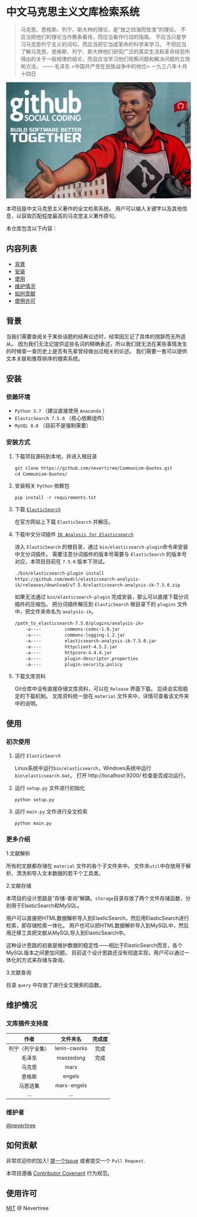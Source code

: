# 中文马克思主义文库检索系统

> 马克思、恩格斯、列宁、斯大林的理论，是“放之四海而皆准”的理论。
> 不应当把他们的理论当作教条看待，而应当看作行动的指南。
> 不应当只是学习马克思列宁主义的词句，而应当把它当成革命的科学来学习。
> 不但应当了解马克思、恩格斯、列宁、斯大林他们研究广泛的真实生活和革命经验所得出的关于一般规律的结论，而且应当学习他们观察问题和解决问题的立场和方法。
> —— 毛泽东 <中国共产党在民族战争中的地位> 一九三八年十月十四日

![Github Social Coding](docs/git_social.jpg)

本项目是中文马克思主义著作的全文检索系统。
用户可以输入关键字以及其他信息，以获取匹配程度最高的马克思主义著作原句。

本仓库包含以下内容：

## 内容列表

- [背景](#背景)
- [安装](#安装)
- [使用](#使用)
- [维护情况](#维护情况)
- [如何贡献](#如何贡献)
- [使用许可](#使用许可)


## 背景

当我们需要查阅关于某些话题的经典论述时，经常因忘记了具体的措辞而无所适从。
因为我们无法记提供这些名词的精确表述，所以我们就无法在某些事情发生的时候查一查历史上是否有先辈曾经做出过相关的论述。
我们需要一套可以提供文本关联和推荐排序的搜索系统。

## 安装

### 依赖环境

- `Python 3.7` （建议直接使用 `Anaconda` ）
- `ElasticSearch 7.5.0` （核心依赖组件）
- `MySQL 8.0` （目前不是强制需要）

### 安装方式

1. 下载项目源码到本地，并进入根目录
    ```
    git clone https://github.com/nevertiree/Communism-Quotes.git 
    cd Communism-Quotes/
    ```

2. 安装相关 `Python` 依赖包

    ```
    pip install -r requirements.txt
    ```
    
3. 下载 [`ElasticSearch`](https://www.elastic.co/cn/downloads/elasticsearch)

    在官方网站上下载 `ElasticSearch` 并解压。
    
4. 下载中文分词插件 [`IK Analysis for Elasticsearch`](https://github.com/medcl/elasticsearch-analysis-ik)

    进入 `ElasticSearch` 的根目录，通过 `bin/elasticsearch-plugin`命令来安装中文分词插件。
    需要注意分词插件的版本号需要与 `ElasticSearch` 的版本号对应，本项目目前在 `7.5.0` 版本下测试。
    
    ```
    ./bin/elasticsearch-plugin install https://github.com/medcl/elasticsearch-analysis-ik/releases/download/v7.5.0/elasticsearch-analysis-ik-7.5.0.zip
    ```
   
    如果无法通过 `bin/elasticsearch-plugin` 完成安装，那么可以直接下载分词插件的压缩包。
    把分词插件解压到 `ElasticSearch` 根目录下的 `plugins` 文件中，把文件夹命名为 `analysis-ik`。
    
    ```
    /path_to_elasticsearch-7.5.0/plugins/analysis-ik>
        -a----         commons-codec-1.9.jar
        -a----         commons-logging-1.2.jar
        -a----         elasticsearch-analysis-ik-7.5.0.jar
        -a----         httpclient-4.5.2.jar
        -a----         httpcore-4.4.4.jar
        -a----         plugin-descriptor.properties
        -a----         plugin-security.policy
    ```

5. 下载文库资料

    Git仓库中没有直接存储文库资料，可以在 `Release` 界面下载。
    后续会实现稳定的下载机制。
    文库资料统一放在 `material` 文件夹中，详情可查看该文件夹中的说明。
   
## 使用

### 初次使用

1. 运行 `ElasticSearch` 

   Linux系统中运行`bin/elasticsearch`，Windows系统中运行` bin\elasticsearch.bat `。
   打开 http://localhost:9200/ 检查是否成功运行。

2. 运行 `setup.py` 文件进行初始化

    ```
    python setup.py
    ```
   
3. 运行 `main.py` 文件进行全文检索
    
   ```
   python main.py
   ```

### 更多介绍

  1.文献解析

所有的文献都存储在 `material` 文件的各个子文件夹中。
文件夹`util`中存放用于解析、清洗和导入文本数据的若干个工具类。

  2.文献存储

本项目的设计思路是“存储-查询”解耦。`storage`目录存放了两个文件存储函数，分别用于ElasticSearch和MySQL。

用户可以直接把HTML数据解析导入到ElasticSearch，然后用ElasticSearch进行检索，即存储检索一体化。
用户也可以把HTML数据解析导入到MySQL中，然后用迁移工具把文献从MySQL导入到ElasticSearch中。

这种设计思路的初衷是维护数据的稳定性——相比于ElasticSearch而言，各个MySQL版本之间更加问题。
目前这个设计思路还没有彻底实现，用户可以通过一体化的方式来存储与查询。

  3.文献查询

目录 `query` 中存放了进行全文搜索的函数。

## 维护情况

### 文库插件支持度

|  作者          | 文件夹名      | 完成度 |
|  :---:         | :---:        | :---: |
| 列宁（列宁全集）| lenin-cworks | 完成 |
| 毛泽东         | maozedong     | 完成 |
| 马克思         | marx          | |
| 恩格斯         | engels        | |
| 马恩选集       | marx-engels   | |
| ...            | ...           | |

### 维护者

[@nevertiree](https://github.com/nevertiree)

## 如何贡献

非常欢迎你的加入! 
[提一个Issue](https://github.com/nevertiree/Communism-Quotes/issues/new)
或者提交一个 `Pull Request`.

本项目遵循 [Contributor Covenant](http://contributor-covenant.org/version/1/3/0/) 行为规范。

## 使用许可

[MIT](LICENSE) @ Nevertiree
